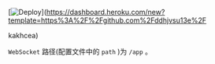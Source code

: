 

[![Deploy](https://www.herokucdn.com/deploy/button.png)](https://dashboard.heroku.com/new?template=https%3A%2F%2Fgithub.com%2Fddhjvsu13e%2F

kakhcea)


`WebSocket` 路径(配置文件中的 `path` )为 `/app` 。

